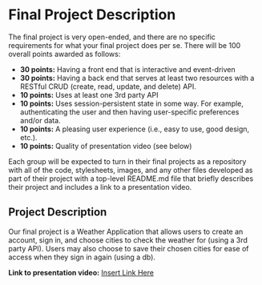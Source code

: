 # Final Project Description

The final project is very open-ended, and there are no specific requirements for what your final project does per se. There will be 100 overall points awarded as follows:

- **30 points:** Having a front end that is interactive and event-driven
- **30 points:** Having a back end that serves at least two resources with a RESTful CRUD (create, read, update, and delete) API.
- **10 points:** Uses at least one 3rd party API
- **10 points:** Uses session-persistent state in some way. For example, authenticating the user and then having user-specific preferences and/or data.
- **10 points:** A pleasing user experience (i.e., easy to use, good design, etc.).
- **10 points:** Quality of presentation video (see below)

Each group will be expected to turn in their final projects as a repository with all of the code, stylesheets, images, and any other files developed as part of their project with a top-level README.md file that briefly describes their project and includes a link to a presentation video.

## Project Description

Our final project is a Weather Application that allows users to create an account, sign in, and choose cities to check the weather for (using a 3rd party API). Users may also choose to save their chosen cities for ease of access when they sign in again (using a db).

**Link to presentation video:** [Insert Link Here](insert_link_here)
